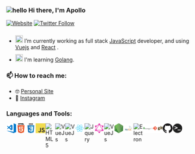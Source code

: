 ### <img src="https://i.ibb.co/sPrPJxR/hello.gif" alt="hello" border="0" width="20"> Hi there, I'm Apollo 
[![Website](https://img.shields.io/badge/SOSTENESAPOLLO.GITHUB.IO-UP-color)](https://sostenesapollo.github.io/)
[![Twitter Follow](https://img.shields.io/twitter/follow/sostenesapollo?label=follow&style=social)](https://twitter.com/sostenesapollo)
- <img src="https://upload.wikimedia.org/wikipedia/commons/6/6a/JavaScript-logo.png" width="20" height="20" style="margin-top:10px">  I’m currently working as full stack [JavaScript](https://developer.mozilla.org/pt-BR/docs/Web/JavaScript) developer, and using [Vuejs](https://vuejs.org) and [React](https://reactjs.org/) .
- <img src="https://blog.golang.org/go-brand/Go-Logo/PNG/Go-Logo_Aqua.png" width="20" height="20" style="margin-top:10px">  I'm learning [Golang](https://golang.org/).
### 📫 How to reach me:
- 🤓 [Personal Site](https://sostenesapollo.github.io/)
- 📸 [Instagram](https://www.instagram.com/sostenes_apollo/)
### Languages and Tools:

<img align="left" alt="Visual Studio Code" width="26px" src="https://raw.githubusercontent.com/github/explore/80688e429a7d4ef2fca1e82350fe8e3517d3494d/topics/visual-studio-code/visual-studio-code.png" />


<img align="left" alt="HTML5" width="26px" src="https://raw.githubusercontent.com/github/explore/80688e429a7d4ef2fca1e82350fe8e3517d3494d/topics/html/html.png" />
<img align="left" alt="CSS3" width="26px" src="https://raw.githubusercontent.com/github/explore/80688e429a7d4ef2fca1e82350fe8e3517d3494d/topics/css/css.png" />
<img align="left" alt="JavaScript" width="26px" src="https://raw.githubusercontent.com/github/explore/80688e429a7d4ef2fca1e82350fe8e3517d3494d/topics/javascript/javascript.png" />
<img align="left" alt="HTML5" width="26px" src="https://cdn3.iconfinder.com/data/icons/logos-and-brands-adobe/512/267_Python-512.png" />

<img align="left" alt="VueJs" width="26px" src="https://cdn.worldvectorlogo.com/logos/socket-io.svg" width="26px">

<img align="left" alt="VueJs" width="26px" src="https://br.vuejs.org//images/logo.png" width="26px">
<img align="left" alt="React" width="26px" src="https://raw.githubusercontent.com/github/explore/80688e429a7d4ef2fca1e82350fe8e3517d3494d/topics/react/react.png" />

<img align="left" alt="Jquery" width="26px" src="https://cdn.iconscout.com/icon/free/png-512/jquery-10-1175155.png" />
<img align="left" alt="GraphQL" width="26px" src="https://raw.githubusercontent.com/github/explore/80688e429a7d4ef2fca1e82350fe8e3517d3494d/topics/graphql/graphql.png" />
<img align="left" alt="VueJs" width="26px" src="https://upload.wikimedia.org/wikipedia/commons/thumb/9/97/Sqlite-square-icon.svg/1200px-Sqlite-square-icon.svg.png" width="26px">
<img align="left" alt="Node.js" width="26px" src="https://raw.githubusercontent.com/github/explore/80688e429a7d4ef2fca1e82350fe8e3517d3494d/topics/nodejs/nodejs.png" />
<!-- <img align="left" alt="Deno" width="26px" src="https://raw.githubusercontent.com/github/explore/361e2821e2dea67711cde99c9c40ed357061cf27/topics/deno/deno.png" /> -->
<img align="left" alt="MySQL" width="26px" src="https://raw.githubusercontent.com/github/explore/80688e429a7d4ef2fca1e82350fe8e3517d3494d/topics/mysql/mysql.png" />
<img align="left" alt="Electron" width="26px" src="https://upload.wikimedia.org/wikipedia/commons/thumb/9/91/Electron_Software_Framework_Logo.svg/1024px-Electron_Software_Framework_Logo.svg.png" />
<img align="left" alt="MongoDB" width="26px" src="https://raw.githubusercontent.com/github/explore/80688e429a7d4ef2fca1e82350fe8e3517d3494d/topics/mongodb/mongodb.png" />
<img align="left" alt="Git" width="26px" src="https://raw.githubusercontent.com/github/explore/80688e429a7d4ef2fca1e82350fe8e3517d3494d/topics/git/git.png" />
<img align="left" alt="GitHub" width="26px" src="https://raw.githubusercontent.com/github/explore/78df643247d429f6cc873026c0622819ad797942/topics/github/github.png" />
<img align="left" alt="Terminal" width="26px" src="https://raw.githubusercontent.com/github/explore/80688e429a7d4ef2fca1e82350fe8e3517d3494d/topics/terminal/terminal.png" />

